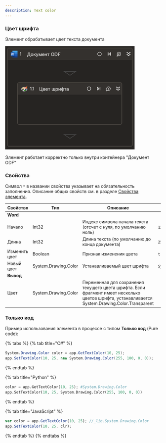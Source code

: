 ```yaml
---
description: Text color
---
```


### Цвет шрифта

Элемент обрабатывает цвет текста документа  

![](../../../resources/basic/myoffice/text/odfdoc-font-color.png)

Элемент работает корректно только внутри контейнера "Документ ODF"

### Свойства
Символ `*` в названии свойства указывает на обязательность заполнения. Описание общих свойств см. в разделе [Свойства элемента](https://docs.primo-rpa.ru/primo-rpa/primo-studio/process/elements#svoistva-elementa).

| Свойство     | Тип    | Описание                                  | Пример          |
| ------------ | ------ | ----------------------------------------- | --------------- |
| **Word** | | | |
| Начало   | Int32 | Индекс символа начала текста (отсчет с нуля, по умолчанию ноль) | `12` |
| Длина   | Int32 |  Длина текста (по умолчанию до конца документа) | `25` |
| Изменить цвет   | Boolean |  Признак изменения цвета | `true` |
| Новый цвет  | System.Drawing.Color | Устанавливаемый цвет шрифта |`System.Drawing.Color.LightBlue`|
| **Вывод** | | | |
| Цвет  | System.Drawing.Color | Переменная для сохранения текущего цвета шрифта. Если фрагмент имеет несколько цветов шрифта, устанавливается System.Drawing.Color.Transparent  ||


### Только код
Пример использования элемента в процессе с типом **Только код** (Pure code):

{% tabs %}
{% tab title="C#" %}
```csharp
System.Drawing.Color color = app.GetTextColor(10, 25);
app.SetTextColor(10, 25, new System.Drawing.Color(255, 100, 0, 0));
```
{% endtab %}

{% tab title="Python" %}
```python
color = app.GetTextColor(10, 25); #System.Drawing.Color
app.SetTextColor(10, 25, System.Drawing.Color(255, 100, 0, 0))
```
{% endtab %}

{% tab title="JavaScript" %}
```javascript
var color = app.GetTextColor(10, 25); //_lib.System.Drawing.Color
app.SetTextColor(10, 25, clr);
```
{% endtab %}
{% endtabs %}
